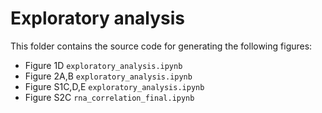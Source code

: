 # Exploratory analysis

This folder contains the source code for generating the following figures:

- Figure 1D `exploratory_analysis.ipynb`
- Figure 2A,B `exploratory_analysis.ipynb`
- Figure S1C,D,E `exploratory_analysis.ipynb`
- Figure S2C `rna_correlation_final.ipynb`

